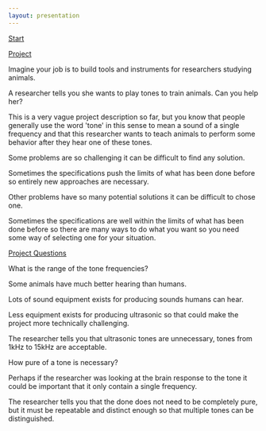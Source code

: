 ```yaml
---
layout: presentation
---
```


[Start](index)

[Project](project)

Imagine your job is to build tools and instruments for researchers studying
animals.

A researcher tells you she wants to play tones to train animals. Can you help
her?

This is a very vague project description so far, but you know that people
generally use the word 'tone' in this sense to mean a sound of a single
frequency and that this researcher wants to teach animals to perform some
behavior after they hear one of these tones.

Some problems are so challenging it can be difficult to find any solution.

Sometimes the specifications push the limits of what has been done before so
entirely new approaches are necessary.

Other problems have so many potential solutions it can be difficult to chose
one.

Sometimes the specifications are well within the limits of what has been done
before so there are many ways to do what you want so you need some way of
selecting one for your situation.

[Project Questions](project-questions)

What is the range of the tone frequencies?

Some animals have much better hearing than humans.

Lots of sound equipment exists for producing sounds humans can hear.

Less equipment exists for producing ultrasonic so that could make the project
more technically challenging.

The researcher tells you that ultrasonic tones are unnecessary, tones from 1kHz
to 15kHz are acceptable.

How pure of a tone is necessary?

Perhaps if the researcher was looking at the brain response to the tone it could
be important that it only contain a single frequency.

The researcher tells you that the done does not need to be completely pure, but
it must be repeatable and distinct enough so that multiple tones can be
distinguished.
